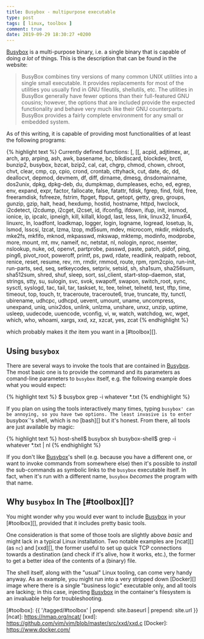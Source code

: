 ```yaml
---
title: Busybox - multipurpose executable
type: post
tags: [ linux, toolbox ]
comment: true
date: 2019-09-29 18:30:27 +0200
---
```


[Busybox] is a multi-purpose binary, i.e. a single binary that is
capable of doing *a lot* of things. This is the description that can be
found in the website:

> BusyBox combines tiny versions of many common UNIX utilities into a
> single small executable. It provides replacements for most of the
> utilities you usually find in GNU fileutils, shellutils, etc. The
> utilities in BusyBox generally have fewer options than their
> full-featured GNU cousins; however, the options that are included
> provide the expected functionality and behave very much like their GNU
> counterparts. BusyBox provides a fairly complete environment for any
> small or embedded system.

As of this writing, it is capable of providing most functionalities of
at least the following programs:

{% highlight text %}
Currently defined functions:
    [, [[, acpid, adjtimex, ar, arch, arp, arping, ash, awk,
    basename, bc, blkdiscard, blockdev, brctl, bunzip2, busybox,
    bzcat, bzip2, cal, cat, chgrp, chmod, chown, chroot, chvt, clear,
    cmp, cp, cpio, crond, crontab, cttyhack, cut, date, dc, dd,
    deallocvt, depmod, devmem, df, diff, dirname, dmesg,
    dnsdomainname, dos2unix, dpkg, dpkg-deb, du, dumpkmap,
    dumpleases, echo, ed, egrep, env, expand, expr, factor,
    fallocate, false, fatattr, fdisk, fgrep, find, fold, free,
    freeramdisk, fsfreeze, fstrim, ftpget, ftpput, getopt, getty,
    grep, groups, gunzip, gzip, halt, head, hexdump, hostid,
    hostname, httpd, hwclock, i2cdetect, i2cdump, i2cget, i2cset, id,
    ifconfig, ifdown, ifup, init, insmod, ionice, ip, ipcalc,
    ipneigh, kill, killall, klogd, last, less, link, linux32,
    linux64, linuxrc, ln, loadfont, loadkmap, logger, login, logname,
    logread, losetup, ls, lsmod, lsscsi, lzcat, lzma, lzop, md5sum,
    mdev, microcom, mkdir, mkdosfs, mke2fs, mkfifo, mknod, mkpasswd,
    mkswap, mktemp, modinfo, modprobe, more, mount, mt, mv, nameif,
    nc, netstat, nl, nologin, nproc, nsenter, nslookup, nuke, od,
    openvt, partprobe, passwd, paste, patch, pidof, ping, ping6,
    pivot_root, poweroff, printf, ps, pwd, rdate, readlink, realpath,
    reboot, renice, reset, resume, rev, rm, rmdir, rmmod, route, rpm,
    rpm2cpio, run-init, run-parts, sed, seq, setkeycodes, setpriv,
    setsid, sh, sha1sum, sha256sum, sha512sum, shred, shuf, sleep,
    sort, ssl_client, start-stop-daemon, stat, strings, stty, su,
    sulogin, svc, svok, swapoff, swapon, switch_root, sync, sysctl,
    syslogd, tac, tail, tar, taskset, tc, tee, telnet, telnetd, test,
    tftp, time, timeout, top, touch, tr, traceroute, traceroute6,
    true, truncate, tty, tunctl, ubirename, udhcpc, udhcpd, uevent,
    umount, uname, uncompress, unexpand, uniq, unix2dos, unlink,
    unlzma, unshare, unxz, unzip, uptime, usleep, uudecode, uuencode,
    vconfig, vi, w, watch, watchdog, wc, wget, which, who, whoami,
    xargs, xxd, xz, xzcat, yes, zcat
{% endhighlight %}

which probably makes it *the* item you want in a [#toolbox][].

## Using `busybox`

There are several ways to invoke the tools that are contained in
[Busybox][]. The most basic one is to provide the command and its
parameters as comand-line parameters to `busybox` itself, e.g. the
following example does what you would expect:

{% highlight text %}
$ busybox grep -i whatever *.txt
{% endhighlight %}

If you plan on using the tools interactively many times, typing
`busybox' can be annoying, so you have two options. The least invasive
is to enter `busybox`'s shell, which is no [bash][] but it's honest.
From there, all tools are just available by magic:

{% highlight text %}
host-shell$ busybox sh
busybox-shell$ grep -i whatever *.txt | nl
{% endhighlight %}

If you don't like [Busybox][]'s shell (e.g. because you have a different
one, or want to invoke commands from somewhere else) then it's possible
to *install* the sub-commands as symbolic links to the `busybox`
executable itself. In fact, when it's run with a different name,
`busybox` *becomes* the program with that name.

## Why `busybox` In The [#toolbox][]?

You might wonder why you would ever want to include [Busybox][] in your
[#toolbox][], provided that it includes pretty basic tools.

One consideration is that some of those tools are slightly above *basic*
and might lack in a typical Linux installation. Two notable examples are
[ncat][] (as `nc`) and [xxd][], the former useful to set up quick TCP
connections towards a destination (and check if it's alive, how it
works, etc.), the former to get a better idea of the contents of a
(binary) file.

The shell itself, along with the "usual" Linux tooling, can come very
handy anyway. As an example, you might run into a very stripped down
[Docker][] image where there is a single "business logic" executable
only, and all tools are lacking; in this case, injecting [Busybox][] in
the container's filesystem is an invaluable help for troubleshooting.


[Busybox]: https://busybox.net/
[#toolbox]: {{ '/tagged/#toolbox' | prepend: site.baseurl | prepend: site.url }}
[ncat]: https://nmap.org/ncat/
[xxd]: https://github.com/vim/vim/blob/master/src/xxd/xxd.c
[Docker]: https://www.docker.com/
